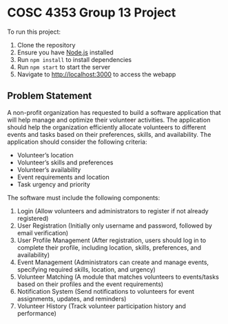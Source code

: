 # COSC 4353 Group 13 Project

To run this project:
1. Clone the repository
2. Ensure you have [Node.js](https://nodejs.org/en) installed
3. Run `npm install` to install dependencies
4. Run `npm start` to start the server
5. Navigate to <http://localhost:3000> to access the webapp

## Problem Statement

A non-profit organization has requested to build a software application that will help manage and optimize their volunteer activities. The application should help the organization efficiently allocate volunteers to different events and tasks based on their preferences, skills, and availability. The application should consider the following criteria:

- Volunteer’s location
- Volunteer’s skills and preferences
- Volunteer’s availability
- Event requirements and location
- Task urgency and priority

The software must include the following components:

1. Login (Allow volunteers and administrators to register if not already registered)
1. User Registration (Initially only username and password, followed by email verification)
1. User Profile Management (After registration, users should log in to complete their profile, including location, skills, preferences, and availability)
1. Event Management (Administrators can create and manage events, specifying required skills, location, and urgency)
1. Volunteer Matching (A module that matches volunteers to events/tasks based on their profiles and the event requirements)
1. Notification System (Send notifications to volunteers for event assignments, updates, and reminders)
1. Volunteer History (Track volunteer participation history and performance)